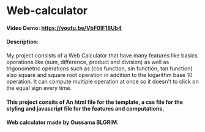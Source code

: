# Web-calculator
#### Video Demo:  https://youtu.be/VbF0lF18Ub4
#### Description:
My project consists of a Web Calculator that have many features like basics operations like (sum, difference, product and division) as well as trigonometric operations such as (cos function, sin function, tan function) also square and square root operation in addition to the logarithm base 10 operation. It can compute multiple operation at once so it doesn't to click on the equal sign every time.
#### This project consits of An html file for the template, a css file for the styling and javascript file for the features and computations.
#### Web calculator made by Oussama BLGRIM.
